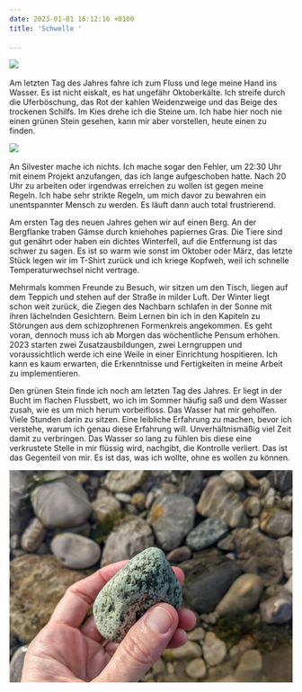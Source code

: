 ```yaml
---
date: 2023-01-01 16:12:16 +0100
title: 'Schwelle '

---
```

![](/uploads/31-12-2022_1.jpg)

Am letzten Tag des Jahres fahre ich zum Fluss und lege meine Hand ins Wasser. Es ist nicht eiskalt, es hat ungefähr Oktoberkälte. Ich streife durch die Uferböschung, das Rot der kahlen Weidenzweige und das Beige des trockenen Schilfs. Im Kies drehe ich die Steine um. Ich habe hier noch nie einen grünen Stein gesehen, kann mir aber vorstellen, heute einen zu finden.

![](/uploads/31-12-2022_2.jpg)

An Silvester mache ich nichts. Ich mache sogar den Fehler, um 22:30 Uhr mit einem Projekt anzufangen, das ich lange aufgeschoben hatte. Nach 20 Uhr zu arbeiten oder irgendwas erreichen zu wollen ist gegen meine Regeln. Ich habe sehr strikte Regeln, um mich davor zu bewahren ein unentspannter Mensch zu werden. Es läuft dann auch total frustrierend.

Am ersten Tag des neuen Jahres gehen wir auf einen Berg. An der Bergflanke traben Gämse durch kniehohes papiernes Gras. Die Tiere sind gut genährt oder haben ein dichtes Winterfell, auf die Entfernung ist das schwer zu sagen. Es ist so warm wie sonst im Oktober oder März, das letzte Stück legen wir im T-Shirt zurück und ich kriege Kopfweh, weil ich schnelle Temperaturwechsel nicht vertrage. 

Mehrmals kommen Freunde zu Besuch, wir sitzen um den Tisch, liegen auf dem Teppich und stehen auf der Straße in milder Luft. Der Winter liegt schon weit zurück, die Ziegen des Nachbarn schlafen in der Sonne mit ihren lächelnden Gesichtern. Beim Lernen bin ich in den Kapiteln zu Störungen aus dem schizophrenen Formenkreis angekommen. Es geht voran, dennoch muss ich ab Morgen das wöchentliche Pensum erhöhen. 2023 starten zwei Zusatzausbildungen, zwei Lerngruppen und voraussichtlich werde ich eine Weile in einer Einrichtung hospitieren. Ich kann es kaum erwarten, die Erkenntnisse und Fertigkeiten in meine Arbeit zu implementieren. 

Den grünen Stein finde ich noch am letzten Tag des Jahres. Er liegt in der Bucht im flachen Flussbett, wo ich im Sommer häufig saß und dem Wasser zusah, wie es um mich herum vorbeifloss. Das Wasser hat mir geholfen. Viele Stunden darin zu sitzen. Eine leibliche Erfahrung zu machen, bevor ich verstehe, warum ich genau diese Erfahrung will. Unverhältnismäßig viel Zeit damit zu verbringen. Das Wasser so lang zu fühlen bis diese eine verkrustete Stelle in mir flüssig wird, nachgibt, die Kontrolle verliert. Das ist das Gegenteil von mir. Es ist das, was ich wollte, ohne es wollen zu können.

![](/uploads/31-12-2022_7.jpg)
